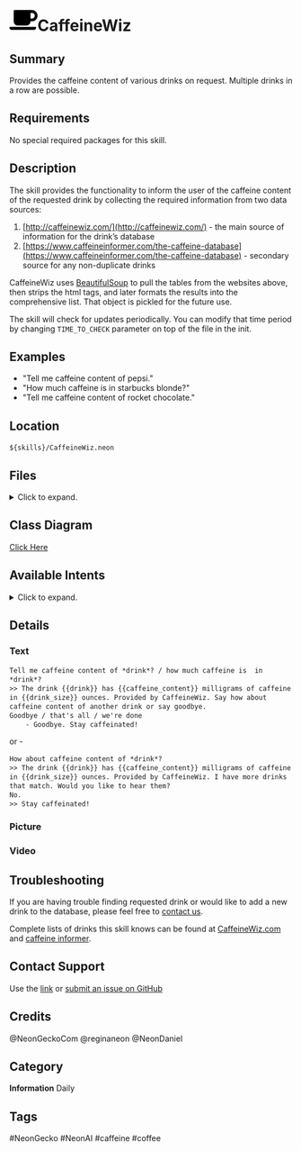 # <img src='./logo.svg' card_color="#FF8600" width="50">CaffeineWiz

## Summary

Provides the caffeine content of various drinks on request. Multiple drinks in a row are possible.

## Requirements

No special required packages for this skill.

## Description

The skill provides the functionality to inform the user of the caffeine content of the requested drink by collecting the required information from two data sources:

1.  [http://caffeinewiz.com/](http://caffeinewiz.com/) - the main source of information for the drink’s database
2.  [https://www.caffeineinformer.com/the-caffeine-database](https://www.caffeineinformer.com/the-caffeine-database) - secondary source for any non-duplicate drinks
    

CaffeineWiz uses [BeautifulSoup](https://www.crummy.com/software/BeautifulSoup/bs4/doc/) to pull the tables from the websites above, then strips the html tags, and later formats the results into the comprehensive list. That object is pickled for the future use.

The skill will check for updates periodically. You can modify that time period by changing `TIME_TO_CHECK` parameter on top of the file in the init.

## Examples
* "Tell me caffeine content of pepsi."
* "How much caffeine is in starbucks blonde?"
* "Tell me caffeine content of rocket chocolate."


## Location

    ${skills}/CaffeineWiz.neon

## Files

 <details>
<summary>Click to expand.</summary>
<br>   

        ${skills}/CaffeineWiz.neon/drinkList_from_caffeine_informer.txt  
        ${skills}/CaffeineWiz.neon/drinkList_from_caffeine_wiz.txt  
        ${skills}/CaffeineWiz.neon/__init__.py  
        ${skills}/CaffeineWiz.neon/README.md  
        ${skills}/CaffeineWiz.neon/settings.json  
        ${skills}/CaffeineWiz.neon/test/intent  
        ${skills}/CaffeineWiz.neon/dialog/en-us  
        ${skills}/CaffeineWiz.neon/test  
        ${skills}/CaffeineWiz.neon/vocab/en-us/Neon.voc  
        ${skills}/CaffeineWiz.neon/regex/en-us  
        ${skills}/CaffeineWiz.neon/dialog/de-de  
        ${skills}/CaffeineWiz.neon/vocab/en-us/YesIDo.voc  
        ${skills}/CaffeineWiz.neon/test/intent/001.CaffeineContentIntent.intent.json  
        ${skills}/CaffeineWiz.neon/vocab/de-de/CaffeineKeyword.voc  
        ${skills}/CaffeineWiz.neon/dialog/de-de/drink.caffeine.dialog  
        ${skills}/CaffeineWiz.neon/vocab/en-us/UpdateCaffeine.voc  
        ${skills}/CaffeineWiz.neon/dialog  
        ${skills}/CaffeineWiz.neon/vocab/en-us  
        ${skills}/CaffeineWiz.neon/vocab  
        ${skills}/CaffeineWiz.neon/test/intent/004.NoIntent.intent.json  
        ${skills}/CaffeineWiz.neon/regex  
        ${skills}/CaffeineWiz.neon/vocab/de-de  
        ${skills}/CaffeineWiz.neon/regex/de-de  
        ${skills}/CaffeineWiz.neon/vocab/en-us/CaffeineKeyword.voc  
        ${skills}/CaffeineWiz.neon/vocab/de-de/GoodbyeKeyword.voc  
        ${skills}/CaffeineWiz.neon/vocab/en-us/GoodbyeKeyword.voc  
        ${skills}/CaffeineWiz.neon/test/intent/003.YesIDoIntent.intent.json  
        ${skills}/CaffeineWiz.neon/dialog/en-us/drink.caffeine.dialog  
        ${skills}/CaffeineWiz.neon/test/intent/002.CaffeineContentGoodbyeIntent.intent.json  
        ${skills}/CaffeineWiz.neon/vocab/en-us/NoIntent.voc  
        ${skills}/CaffeineWiz.neon/regex/de-de/drink.rx  
        ${skills}/CaffeineWiz.neon/regex/en-us/drink.rx

</details> 

## Class Diagram

[Click Here](https://0000.us/klatchat/app/files/neon_images/class_diagrams/CaffeineWiz.png)

## Available Intents
<details>
<summary>Click to expand.</summary>
<br>

### GoodbyeKeyword.voc

    goodbye  
    that's all  
    we're done

### UpdateCaffeine.voc

    update caffeine wiz database  
    update caffeine database

### Neon.voc

    neon  
    leon  
    nyan

### NoIntent.voc

    no i do not  
    no  
    not now  
    i am done  
    nevermind

### CaffeineKeyword.voc

    tell me caffeine content of  
    how much caffeine is  in  
    how about caffeine content of  
    how much caffeine in

  

### YesIDo.voc

    yes i do  
    i do  
    i would  
    yes i would  
    yes

### GoodbyeKeyword.voc

    Auf Wiedersehen  
    bye  
    das wars  
    ende  
    end  
    Wir sind fertig

  

### CaffeineKeyword.voc

    koffein

</details> 

## Details

### Text

    Tell me caffeine content of *drink*? / how much caffeine is  in *drink*?  
    >> The drink {{drink}} has {{caffeine_content}} milligrams of caffeine in {{drink_size}} ounces. Provided by CaffeineWiz. Say how about caffeine content of another drink or say goodbye.  
    Goodbye / that's all / we're done  
        - Goodbye. Stay caffeinated!

or -

    How about caffeine content of *drink*?  
    >> The drink {{drink}} has {{caffeine_content}} milligrams of caffeine in {{drink_size}} ounces. Provided by CaffeineWiz. I have more drinks that match. Would you like to hear them?  
    No.  
    >> Stay caffeinated!

  

### Picture

### Video

  

## Troubleshooting

If you are having trouble finding requested drink or would like to add a new drink to the database,
please feel free to [contact us](https://neongecko.com/ContactUs).

Complete lists of drinks this skill knows can be found at [CaffeineWiz.com](https://caffeinewiz.com) and 
[caffeine informer](https://www.caffeineinformer.com/the-caffeine-database).
  

## Contact Support

Use the [link](https://neongecko.com/ContactUs) or [submit an issue on GitHub](https://help.github.com/en/articles/creating-an-issue)

## Credits

@NeonGeckoCom
@reginaneon
@NeonDaniel

## Category
**Information**
Daily

## Tags
#NeonGecko
#NeonAI
#caffeine
#coffee
